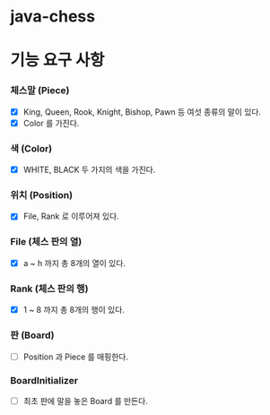 # java-chess

# 기능 요구 사항

### 체스말 (Piece)

- [x] King, Queen, Rook, Knight, Bishop, Pawn 등 여섯 종류의 말이 있다.
- [x] Color 를 가진다.

### 색 (Color)

- [x] WHITE, BLACK 두 가지의 색을 가진다.

### 위치 (Position)

- [x] File, Rank 로 이루어져 있다.

### File (체스 판의 열)

- [x] a ~ h 까지 총 8개의 열이 있다.

### Rank (체스 판의 행)

- [x] 1 ~ 8 까지 총 8개의 행이 있다.

### 판 (Board)

- [ ] Position 과 Piece 를 매핑한다.

### BoardInitializer

- [ ] 최초 판에 말을 놓은 Board 를 만든다.
